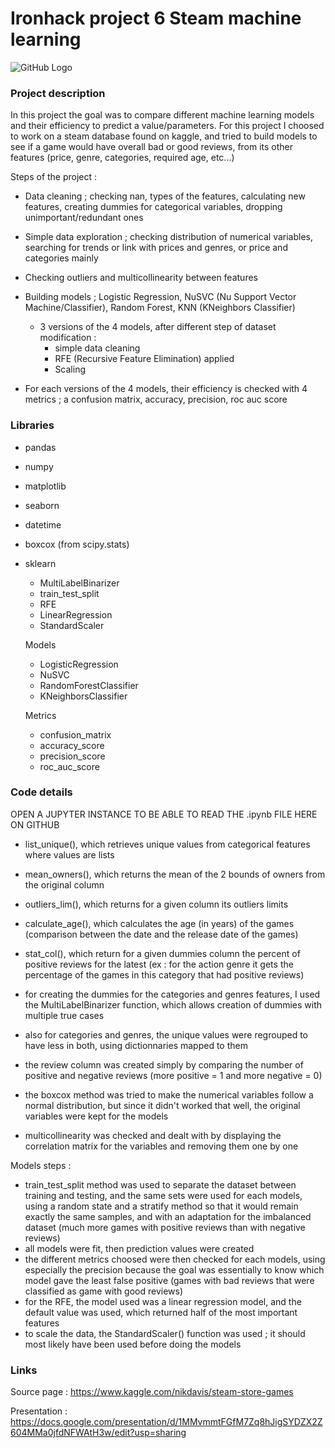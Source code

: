 # Ironhack project 6 Steam machine learning

![GitHub Logo](https://cdn.mmos.com/wp-content/uploads/2017/03/steam-user-reviews-change-news-banner.jpg)

### Project description

In this project the goal was to compare different machine learning models and their efficiency to predict a value/parameters. For this project I choosed to work on a steam database found on kaggle, and tried to build models to see if a game would have overall bad or good reviews, from its other features (price, genre, categories, required age, etc...)

Steps of the project :
- Data cleaning ; checking nan, types of the features, calculating new features, creating dummies for categorical variables, dropping unimportant/redundant ones
- Simple data exploration ; checking distribution of numerical variables, searching for trends or link with prices and genres, or price and categories mainly
- Checking outliers and multicollinearity between features
- Building models ; Logistic Regression, NuSVC (Nu Support Vector Machine/Classifier), Random Forest, KNN (KNeighbors Classifier)
  - 3 versions of the 4 models, after different step of dataset modification :
    - simple data cleaning
    - RFE (Recursive Feature Elimination) applied
    - Scaling

- For each versions of the 4 models, their efficiency is checked with 4 metrics ; a confusion matrix, accuracy, precision, roc auc score

### Libraries

- pandas
- numpy
- matplotlib
- seaborn
- datetime
- boxcox (from scipy.stats)
- sklearn
  - MultiLabelBinarizer
  - train_test_split
  - RFE
  - LinearRegression
  - StandardScaler
  
  Models
  - LogisticRegression
  - NuSVC
  - RandomForestClassifier
  - KNeighborsClassifier
  
  Metrics
  - confusion_matrix
  - accuracy_score
  - precision_score
  - roc_auc_score

### Code details

OPEN A JUPYTER INSTANCE TO BE ABLE TO READ THE .ipynb FILE HERE ON GITHUB

- list_unique(), which retrieves unique values from categorical features where values are lists
- mean_owners(), which returns the mean of the 2 bounds of owners from the original column
- outliers_lim(), which returns for a given column its outliers limits
- calculate_age(), which calculates the age (in years) of the games (comparison between the date and the release date of the games)
- stat_col(), which return for a given dummies column the percent of positive reviews for the latest (ex : for the action genre it gets the percentage of the games in this category that had positive reviews)

- for creating the dummies for the categories and genres features, I used the MultiLabelBinarizer function, which allows creation of dummies with multiple true cases
- also for categories and genres, the unique values were regrouped to have less in both, using dictionnaries mapped to them
- the review column was created simply by comparing the number of positive and negative reviews (more positive = 1 and more negative = 0)

- the boxcox method was tried to make the numerical variables follow a normal distribution, but since it didn't worked that well, the original variables were kept for the models
- multicollinearity was checked and dealt with by displaying the correlation matrix for the variables and removing them one by one

Models steps :
- train_test_split method was used to separate the dataset between training and testing, and the same sets were used for each models, using a random state and a stratify method so that it would remain exactly the same samples, and with an adaptation for the imbalanced dataset (much more games with positive reviews than with negative reviews)
- all models were fit, then prediction values were created
- the different metrics choosed were then checked for each models, using especially the precision because the goal was essentially to know which model gave the least false positive (games with bad reviews that were classified as game with good reviews)
- for the RFE, the model used was a linear regression model, and the default value was used, which returned half of the most important features
- to scale the data, the StandardScaler() function was used ; it should most likely have been used before doing the models

### Links

Source page : https://www.kaggle.com/nikdavis/steam-store-games

Presentation : https://docs.google.com/presentation/d/1MMvmmtFGfM7Zq8hJigSYDZX2Z604MMa0jfdNFWAtH3w/edit?usp=sharing


